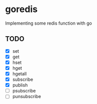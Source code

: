 # goredis

Implementing some redis function with go

## TODO
- [x] set
- [x] get
- [x] hset
- [x] hget
- [x] hgetall
- [x] subscribe
- [x] publish
- [ ] psubscribe
- [ ] punsubscribe